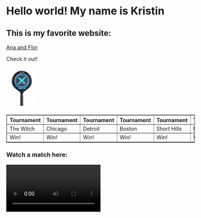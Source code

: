 
<html lang = "en">
<head>
<meta charset = "UTF-8">
</head>
<body>
	<h1> Hello world!  My name is Kristin</h1>
	<h2> This is my favorite website:</h2>
<a href="http://fhaz.net/">Ana and Flor</a>
<p> Check it out!</p>
	<img src="xenonpaddle.jpg" alt="Xenon paddle">
<table border =1>
	<tr><th>Tournament</th><th>Tournament</th><th>Tournament</th><th>Tournament</th><th>Tournament</th><th>Tournament</th></tr>
	<tr><td>The Witch</td><td>Chicago</td><td>Detroit</td><td>Boston</td><td>Short Hills</td><td>Nationals</td></tr>
	<tr><td>Win!</td><td>Win!</td><td>Win!</td><td>Win!</td><td>Win!</td><td>Win!</td></tr>
</table>
<h3>Watch a match here:</h3>
	<video src = "2022NatSemi.MOV.zip" width = "50%" controls loop>
	</video>
</body>
</html>
